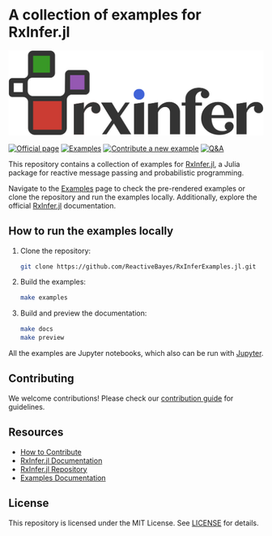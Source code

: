# A collection of examples for RxInfer.jl

![](docs/src/assets/biglogo-blacktheme.svg?raw=true&sanitize=true)

[![Official page](https://img.shields.io/badge/official%20page%20-RxInfer-blue)](https://reactivebayes.github.io/rxinfer-website/)
[![Examples](https://img.shields.io/badge/examples-RxInfer-brightgreen)](https://reactivebayes.github.io/RxInferExamples.jl/dev)
[![Contribute a new example](https://img.shields.io/badge/Contribute-%20a%20new%20example-red)](https://reactivebayes.github.io/RxInferExamples.jl/dev/how_to_contribute/)
[![Q&A](https://img.shields.io/badge/Q&A-RxInfer-orange)](https://github.com/reactivebayes/RxInfer.jl/discussions)

This repository contains a collection of examples for [RxInfer.jl](https://github.com/ReactiveBayes/RxInfer.jl), a Julia package for reactive message passing and probabilistic programming.

Navigate to the [Examples](https://reactivebayes.github.io/RxInferExamples.jl/dev) page to check the pre-rendered examples or clone the repository and run the examples locally. Additionally, explore the official [RxInfer.jl](https://reactivebayes.github.io/RxInfer.jl/stable) documentation.

## How to run the examples locally

1. Clone the repository:
   ```bash
   git clone https://github.com/ReactiveBayes/RxInferExamples.jl.git
   ```

2. Build the examples:
   ```bash
   make examples
   ```

3. Build and preview the documentation:
   ```bash
   make docs
   make preview
   ```

All the examples are Jupyter notebooks, which also can be run with [Jupyter](https://jupyter.org/).

## Contributing

We welcome contributions! Please check our [contribution guide](https://reactivebayes.github.io/RxInferExamples.jl/dev/how_to_contribute/) for guidelines.

## Resources

- [How to Contribute](https://reactivebayes.github.io/RxInferExamples.jl/dev/how_to_contribute/)
- [RxInfer.jl Documentation](https://reactivebayes.github.io/RxInfer.jl/stable/)
- [RxInfer.jl Repository](https://github.com/ReactiveBayes/RxInfer.jl)
- [Examples Documentation](https://reactivebayes.github.io/RxInferExamples.jl/stable)

## License

This repository is licensed under the MIT License. See [LICENSE](LICENSE) for details.